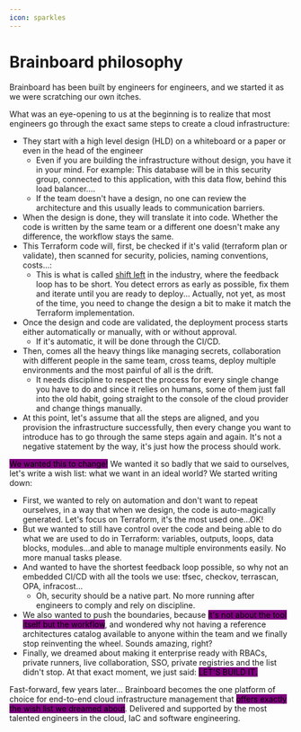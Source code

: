 ```yaml
---
icon: sparkles
---
```


# Brainboard philosophy

Brainboard has been built by engineers for engineers, and we started it as we were scratching our own itches.

What was an eye-opening to us at the beginning is to realize that most engineers go through the exact same steps to create a cloud infrastructure:

* They start with a high level design (HLD) on a whiteboard or a paper or even in the head of the engineer
  * Even if you are building the infrastructure without design, you have it in your mind. For example: This database will be in this security group, connected to this application, with this data flow, behind this load balancer....
  * If the team doesn't have a design, no one can review the architecture and this usually leads to communication barriers.
* When the design is done, they will translate it into code. Whether the code is written by the same team or a different one doesn't make any difference, the workflow stays the same.
* This Terraform code will, first, be checked if it's valid (terraform plan or validate), then scanned for security, policies, naming conventions, costs...:
  * This is what is called [shift left](../../help-and-faq/glossary.md#shift-left) in the industry, where the feedback loop has to be short. You detect errors as early as possible, fix them and iterate until you are ready to deploy... Actually, not yet, as most of the time, you need to change the design a bit to make it match the Terraform implementation.
* Once the design and code are validated, the deployment process starts either automatically or manually, with or without approval.
  * If it's automatic, it will be done through the CI/CD.
* Then, comes all the heavy things like managing secrets, collaboration with different people in the same team, cross teams, deploy multiple environments and the most painful of all is the drift.
  * It needs discipline to respect the process for every single change you have to do and since it relies on humans, some of them just fall into the old habit, going straight to the console of the cloud provider and change things manually.
* At this point, let's assume that all the steps are aligned, and you provision the infrastructure successfully, then every change you want to introduce has to go through the same steps again and again. It's not a negative statement by the way, it's just how the process should work.

<mark style="background-color:purple;">We wanted this to change!</mark> We wanted it so badly that we said to ourselves, let's write a wish list: what we want in an ideal world? We started writing down:

* First, we wanted to rely on automation and don't want to repeat ourselves, in a way that when we design, the code is auto-magically generated. Let's focus on Terraform, it's the most used one...OK!
* But we wanted to still have control over the code and being able to do what we are used to do in Terraform: variables, outputs, loops, data blocks, modules...and able to manage multiple environments easily. No more manual tasks please.
* And wanted to have the shortest feedback loop possible, so why not an embedded CI/CD with all the tools we use: tfsec, checkov, terrascan, OPA, infracost...
  * Oh, security should be a native part. No more running after engineers to comply and rely on discipline.
* We also wanted to push the boundaries, because <mark style="background-color:purple;">it's not about the tool itself but the workflow</mark>, and wondered why not having a reference architectures catalog available to anyone within the team and we finally stop reinventing the wheel. Sounds amazing, right?
* Finally, we dreamed about making it enterprise ready with RBACs, private runners, live collaboration, SSO, private registries and the list didn't stop. At that exact moment, we just said: <mark style="background-color:purple;">LET'S BUILD IT</mark><mark style="background-color:purple;">**.**</mark>

Fast-forward, few years later... Brainboard becomes the one platform of choice for end-to-end cloud infrastructure management that <mark style="background-color:purple;">offers exactly the wish list we dreamed about</mark>. Delivered and supported by the most talented engineers in the cloud, IaC and software engineering.



